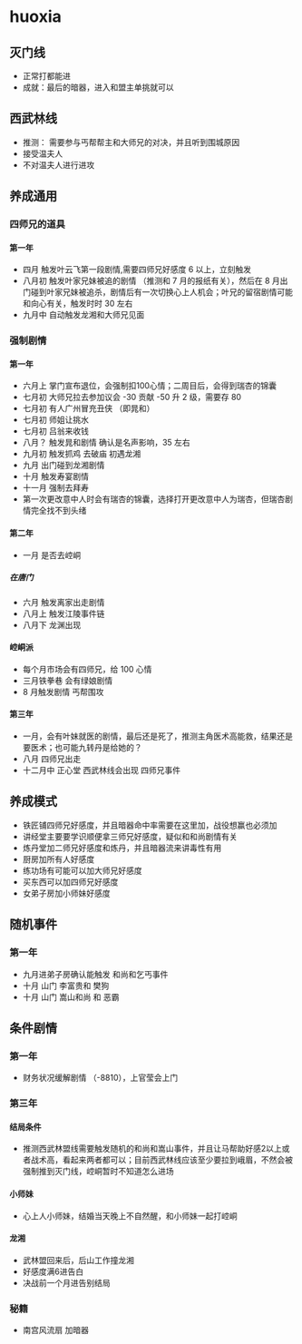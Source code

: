 # huoxia

## 灭门线

- 正常打都能进
- 成就：最后的暗器，进入和盟主单挑就可以

## 西武林线

- 推测： 需要参与丐帮帮主和大师兄的对决，并且听到围城原因
- 接受温夫人
- 不对温夫人进行进攻

## 养成通用

### 四师兄的道具

#### 第一年

- 四月 触发叶云飞第一段剧情,需要四师兄好感度 6 以上，立刻触发
- 八月初 触发叶家兄妹被追的剧情 （推测和 7 月的报纸有关），然后在 8 月出门碰到叶家兄妹被追杀，剧情后有一次切换心上人机会；叶兄的留宿剧情可能和向心有关，触发时时 30 左右
- 九月中 自动触发龙湘和大师兄见面

### 强制剧情

#### 第一年
- 六月上 掌门宣布退位，会强制扣100心情；二周目后，会得到瑞杏的锦囊
- 七月初 大师兄拉去参加议会 -30 贡献 -50 升 2 级，需要存 80
- 七月初 有人广州冒充丑侠 （即晁和）
- 七月初 师姐让挑水
- 七月初 吕翁来收钱
- 八月？ 触发晁和剧情 确认是名声影响，35 左右
- 九月初 触发抓鸡 去破庙 初遇龙湘
- 九月 出门碰到龙湘剧情
- 十月 触发寿宴剧情
- 十一月 强制去拜寿
- 第一次更改意中人时会有瑞杏的锦囊，选择打开更改意中人为瑞杏，但瑞杏剧情完全找不到头绪

#### 第二年
- 一月 是否去崆峒 
##### 在唐门
- 六月 触发离家出走剧情
- 八月上 触发江陵事件链
- 八月下 龙渊出现

#### 崆峒派

- 每个月市场会有四师兄，给 100 心情
- 三月铁拳巷 会有绿娘剧情
- 8 月触发剧情 丐帮围攻

#### 第三年

- 一月，会有叶妹就医的剧情，最后还是死了，推测主角医术高能救，结果还是要医术；也可能九转丹是给她的？
- 八月 四师兄出走
- 十二月中 正心堂  西武林线会出现 四师兄事件

## 养成模式

- 铁匠铺四师兄好感度，并且暗器命中率需要在这里加，战役想赢也必须加
- 讲经堂主要要学识顺便拿三师兄好感度，疑似和和尚剧情有关
- 炼丹堂加二师兄好感度和炼丹，并且暗器流来讲毒性有用
- 厨房加所有人好感度
- 练功场有可能可以加大师兄好感度
- 买东西可以加四师兄好感度
- 女弟子房加小师妹好感度

## 随机事件

### 第一年

- 九月进弟子房确认能触发 和尚和乞丐事件
- 十月 山门 李富贵和 樊狗
- 十月 山门 嵩山和尚 和 恶霸

## 条件剧情

### 第一年

- 财务状况缓解剧情 （-8810），上官莹会上门


### 第三年
#### 结局条件
- 推测西武林盟线需要触发随机的和尚和嵩山事件，并且让马帮助好感2以上或者战术高，看起来两者都可以；目前西武林线应该至少要拉到峨眉，不然会被强制推到灭门线，崆峒暂时不知道怎么进场

#### 小师妹
- 心上人小师妹，结婚当天晚上不自然醒，和小师妹一起打崆峒
#### 龙湘
- 武林盟回来后，后山工作撞龙湘
- 好感度满6进告白
- 决战前一个月进告别结局



### 秘籍
- 南宫风流扇 加暗器
